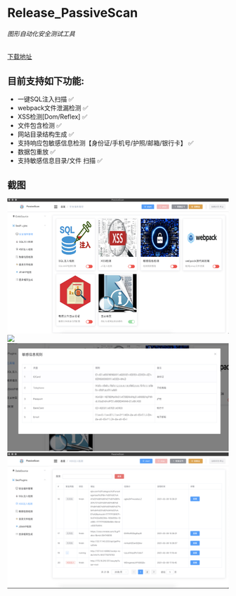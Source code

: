 # Release_PassiveScan
###### 图形自动化安全测试工具

[下载地址](https://github.com/yu2lulu/Release_PassiveScan/releases/)

## 目前支持如下功能:
- 一键SQL注入扫描 ✅
- webpack文件泄漏检测 ✅
- XSS检测[Dom/Reflex] ✅
- 文件包含检测 ✅
- 网站目录结构生成 ✅
- 支持响应包敏感信息检测【身份证/手机号/护照/邮箱/银行卡】 ✅
- 数据包重放 ✅
- 支持敏感信息目录/文件 扫描 ✅

## 截图
![](https://github.com/yu2lulu/Release_PassiveScan/blob/main/img/secplugins.jpg)
![](https://github.com/yu2lulu/Release_PassiveScan/blob/main/img/model.jpg)
![](https://github.com/yu2lulu/Release_PassiveScan/blob/main/img/sensiveRule.jpg)
![](https://github.com/yu2lulu/Release_PassiveScan/blob/main/img/xss.png)





